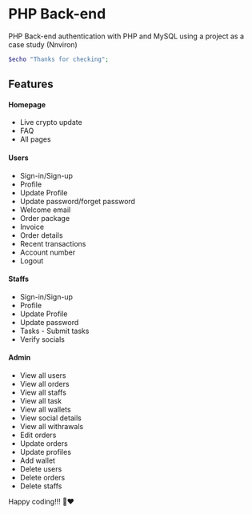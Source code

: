 # PHP Back-end 
PHP Back-end authentication with PHP and MySQL using a project as a case study (Nnviron)

```php
$echo "Thanks for checking";
```

## Features

#### Homepage
- Live crypto update
- FAQ
- All pages

#### Users
- Sign-in/Sign-up   
- Profile
- Update Profile 
- Update password/forget password
- Welcome email
- Order package
- Invoice
- Order details
- Recent transactions 
- Account number
- Logout


#### Staffs
- Sign-in/Sign-up   
- Profile
- Update Profile 
- Update password
- Tasks  - Submit tasks
- Verify socials


#### Admin
- View all users
- View all orders
- View all staffs
- View all task
- View all wallets
- View social details
- View all withrawals
- Edit orders
- Update orders
- Update profiles
- Add wallet
- Delete users
- Delete orders
- Delete staffs



Happy coding!!! 👋❤


